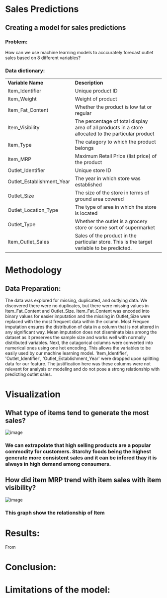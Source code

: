 # Sales Predictions

## Creating a model for sales predictions 

### Problem: 
  
  How can we use machine learning models to acccurately forecast outlet sales based on 8 different variables?

### Data dictionary:

<table>
    <tbody>
        <tr>
            <td><strong>Variable Name</strong></td>
            <td><strong>Description</strong></td>
        </tr>
        <tr>
            <td>Item_Identifier</td>
            <td>Unique product ID</td>
        </tr>
        <tr>
            <td>Item_Weight</td>
            <td>Weight of product</td>
        </tr>
        <tr>
            <td>Item_Fat_Content</td>
            <td>Whether the product is low fat or regular</td>
        </tr>
        <tr>
            <td>Item_Visibility</td>
            <td>The percentage of total display area of all products in a store allocated to the particular product</td></tr>
        <tr>
            <td>Item_Type</td>
            <td>The category to which the product belongs</td>
        </tr>
        <tr>
            <td>Item_MRP</td>
            <td>Maximum Retail Price (list price) of the product</td>
        </tr>
        <tr>
            <td>Outlet_Identifier</td>
            <td>Unique store ID</td>
        </tr>
        <tr>
            <td>Outlet_Establishment_Year</td>
            <td>The year in which store was established</td>
        </tr>
        <tr>
            <td>Outlet_Size</td>
            <td>The size of the store in terms of ground area covered</td>
        </tr>
        <tr>
            <td>Outlet_Location_Type</td>
            <td>The type of area in which the store is located</td>
        </tr>
        <tr>
            <td>Outlet_Type</td>
            <td>Whether the outlet is a grocery store or some sort of supermarket</td>
        </tr>
        <tr>
            <td>Item_Outlet_Sales</td>
            <td>Sales of the product in the particular store. This is the target variable to be predicted.        
</td>
        </tr>
    </tbody>
            </table>
  
# Methodology

  ## Data Preparation:
  
  The data was explored for missing, duplicated, and outlying data. We discovered there were no duplicates, but there were missing values in Item_Fat_Content and Outlet_Size. Item_Fat_Content was encoded into binary values for easier imputation and the missing in Outlet_Size were replaced with the most frequent data within the column. Most Frequen imputation ensures the distribution of data in a column that is not altered in any significant way. Mean imputation does not diseminate bias among the dataset as it preserves the sample size and works well with normally distributed variables.
  Next, the catagorical columns were converted into numerical ones using one hot encoding. This allows the variables to be easily used by our machine learning model. 'Item_Identifier', 'Outlet_Identifier', 'Outlet_Establishment_Year' were dropped upon splitting data for our feature. The justification here was these columns were not relevant for analysis or modeling and do not pose a strong relationship with predicting outlet sales.
  

# Visualization
## What type of items tend to generate the most sales?
![image](https://user-images.githubusercontent.com/93495868/225975313-d2fe4136-aebc-4dce-a977-129853006290.png)

### We can extrapolate that high selling products are a popular commodity for customers. Starchy foods being the highest generate more consistent sales and it can be infered thay it is always in high demand among consumers.

## How did item MRP trend with item sales with item visibility?  
![image](https://user-images.githubusercontent.com/93495868/225976279-7f940ede-9226-4ace-bf74-345b1301f5ba.png)

### This graph show the relationship of Item 

# Results:

  From

# Conclusion:


# Limitations of the model:
